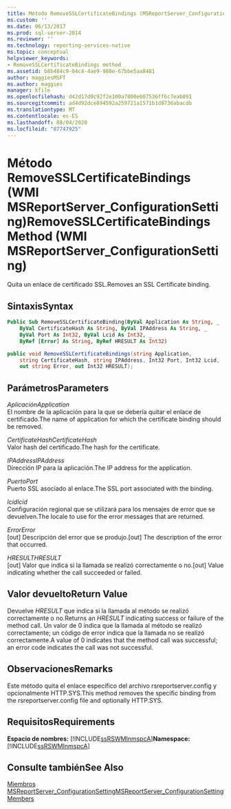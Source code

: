 ```yaml
---
title: Método RemoveSSLCertificateBindings (MSReportServer_ConfigurationSetting de WMI) | Microsoft Docs
ms.custom: ''
ms.date: 06/13/2017
ms.prod: sql-server-2014
ms.reviewer: ''
ms.technology: reporting-services-native
ms.topic: conceptual
helpviewer_keywords:
- RemoveSSLCertificateBindings method
ms.assetid: b8b484c9-04c4-4ae9-980e-67bbe5aa8481
author: maggiesMSFT
ms.author: maggies
manager: kfile
ms.openlocfilehash: d42d17d9c92f2e100a7800e607536ff6c7eab891
ms.sourcegitcommit: ad4d92dce894592a259721a1571b1d8736abacdb
ms.translationtype: MT
ms.contentlocale: es-ES
ms.lasthandoff: 08/04/2020
ms.locfileid: "87747925"
---
```

# <a name="removesslcertificatebindings-method-wmi-msreportserver_configurationsetting"></a><span data-ttu-id="dfa29-102">Método RemoveSSLCertificateBindings (WMI MSReportServer_ConfigurationSetting)</span><span class="sxs-lookup"><span data-stu-id="dfa29-102">RemoveSSLCertificateBindings Method (WMI MSReportServer_ConfigurationSetting)</span></span>
  <span data-ttu-id="dfa29-103">Quita un enlace de certificado SSL.</span><span class="sxs-lookup"><span data-stu-id="dfa29-103">Removes an SSL Certificate binding.</span></span>  
  
## <a name="syntax"></a><span data-ttu-id="dfa29-104">Sintaxis</span><span class="sxs-lookup"><span data-stu-id="dfa29-104">Syntax</span></span>  
  
```vb  
Public Sub RemoveSSLCertificateBinding(ByVal Application As String, _  
    ByVal CertificateHash As String, ByVal IPAddress As String, _  
    ByVal Port As Int32, ByVal Lcid As Int32, _  
    ByRef [Error] As String, ByRef HRESULT As Int32)  
```  
  
```csharp  
public void RemoveSSLCertificateBindings(string Application,  
    string CertificateHash, string IPAddress, Int32 Port, Int32 Lcid,  
    out string Error, out Int32 HRESULT);  
```  
  
## <a name="parameters"></a><span data-ttu-id="dfa29-105">Parámetros</span><span class="sxs-lookup"><span data-stu-id="dfa29-105">Parameters</span></span>  
 <span data-ttu-id="dfa29-106">*Aplicación*</span><span class="sxs-lookup"><span data-stu-id="dfa29-106">*Application*</span></span>  
 <span data-ttu-id="dfa29-107">El nombre de la aplicación para la que se debería quitar el enlace de certificado.</span><span class="sxs-lookup"><span data-stu-id="dfa29-107">The name of application for which the certificate binding should be removed.</span></span>  
  
 <span data-ttu-id="dfa29-108">*CertificateHash*</span><span class="sxs-lookup"><span data-stu-id="dfa29-108">*CertificateHash*</span></span>  
 <span data-ttu-id="dfa29-109">Valor hash del certificado.</span><span class="sxs-lookup"><span data-stu-id="dfa29-109">The hash for the certificate.</span></span>  
  
 <span data-ttu-id="dfa29-110">*IPAddress*</span><span class="sxs-lookup"><span data-stu-id="dfa29-110">*IPAddress*</span></span>  
 <span data-ttu-id="dfa29-111">Dirección IP para la aplicación.</span><span class="sxs-lookup"><span data-stu-id="dfa29-111">The IP address for the application.</span></span>  
  
 <span data-ttu-id="dfa29-112">*Puerto*</span><span class="sxs-lookup"><span data-stu-id="dfa29-112">*Port*</span></span>  
 <span data-ttu-id="dfa29-113">Puerto SSL asociado al enlace.</span><span class="sxs-lookup"><span data-stu-id="dfa29-113">The SSL port associated with the binding.</span></span>  
  
 <span data-ttu-id="dfa29-114">*lcid*</span><span class="sxs-lookup"><span data-stu-id="dfa29-114">*lcid*</span></span>  
 <span data-ttu-id="dfa29-115">Configuración regional que se utilizará para los mensajes de error que se devuelven.</span><span class="sxs-lookup"><span data-stu-id="dfa29-115">The locale to use for the error messages that are returned.</span></span>  
  
 <span data-ttu-id="dfa29-116">*Error*</span><span class="sxs-lookup"><span data-stu-id="dfa29-116">*Error*</span></span>  
 <span data-ttu-id="dfa29-117">[out] Descripción del error que se produjo.</span><span class="sxs-lookup"><span data-stu-id="dfa29-117">[out] The description of the error that occurred.</span></span>  
  
 <span data-ttu-id="dfa29-118">*HRESULT*</span><span class="sxs-lookup"><span data-stu-id="dfa29-118">*HRESULT*</span></span>  
 <span data-ttu-id="dfa29-119">[out] Valor que indica si la llamada se realizó correctamente o no.</span><span class="sxs-lookup"><span data-stu-id="dfa29-119">[out] Value indicating whether the call succeeded or failed.</span></span>  
  
## <a name="return-value"></a><span data-ttu-id="dfa29-120">Valor devuelto</span><span class="sxs-lookup"><span data-stu-id="dfa29-120">Return Value</span></span>  
 <span data-ttu-id="dfa29-121">Devuelve *HRESULT* que indica si la llamada al método se realizó correctamente o no.</span><span class="sxs-lookup"><span data-stu-id="dfa29-121">Returns an *HRESULT* indicating success or failure of the method call.</span></span> <span data-ttu-id="dfa29-122">Un valor de 0 indica que la llamada al método se realizó correctamente; un código de error indica que la llamada no se realizó correctamente.</span><span class="sxs-lookup"><span data-stu-id="dfa29-122">A value of 0 indicates that the method call was successful; an error code indicates the call was not successful.</span></span>  
  
## <a name="remarks"></a><span data-ttu-id="dfa29-123">Observaciones</span><span class="sxs-lookup"><span data-stu-id="dfa29-123">Remarks</span></span>  
 <span data-ttu-id="dfa29-124">Este método quita el enlace específico del archivo rsreportserver.config y opcionalmente HTTP.SYS.</span><span class="sxs-lookup"><span data-stu-id="dfa29-124">This method removes the specific binding from the rsreportserver.config file and optionally HTTP.SYS.</span></span>  
  
## <a name="requirements"></a><span data-ttu-id="dfa29-125">Requisitos</span><span class="sxs-lookup"><span data-stu-id="dfa29-125">Requirements</span></span>  
 <span data-ttu-id="dfa29-126">**Espacio de nombres:** [!INCLUDE[ssRSWMInmspcA](../../includes/ssrswminmspca-md.md)]</span><span class="sxs-lookup"><span data-stu-id="dfa29-126">**Namespace:** [!INCLUDE[ssRSWMInmspcA](../../includes/ssrswminmspca-md.md)]</span></span>  
  
## <a name="see-also"></a><span data-ttu-id="dfa29-127">Consulte también</span><span class="sxs-lookup"><span data-stu-id="dfa29-127">See Also</span></span>  
 [<span data-ttu-id="dfa29-128">Miembros MSReportServer_ConfigurationSetting</span><span class="sxs-lookup"><span data-stu-id="dfa29-128">MSReportServer_ConfigurationSetting Members</span></span>](msreportserver-configurationsetting-members.md)  
  
  
